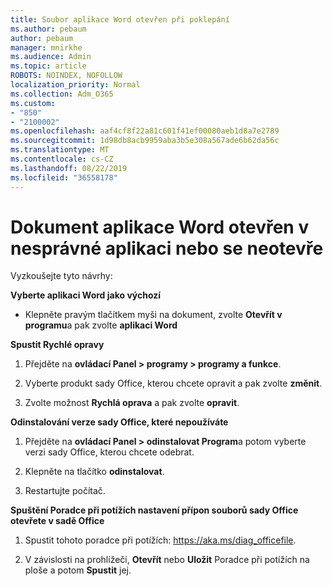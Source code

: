 ```yaml
---
title: Soubor aplikace Word otevřen při poklepání
ms.author: pebaum
author: pebaum
manager: mnirkhe
ms.audience: Admin
ms.topic: article
ROBOTS: NOINDEX, NOFOLLOW
localization_priority: Normal
ms.collection: Adm_O365
ms.custom:
- "850"
- "2100002"
ms.openlocfilehash: aaf4cf8f22a81c601f41ef00080aeb1d8a7e2789
ms.sourcegitcommit: 1d98db8acb9959aba3b5e308a567ade6b62da56c
ms.translationtype: MT
ms.contentlocale: cs-CZ
ms.lasthandoff: 08/22/2019
ms.locfileid: "36558178"
---
```

# <a name="word-document-opened-in-the-wrong-app-or-didnt-open"></a>Dokument aplikace Word otevřen v nesprávné aplikaci nebo se neotevře

Vyzkoušejte tyto návrhy:

**Vyberte aplikaci Word jako výchozí**

- Klepněte pravým tlačítkem myši na dokument, zvolte **Otevřít v programu**a pak zvolte **aplikaci Word**

**Spustit Rychlé opravy**

1. Přejděte na **ovládací Panel > programy > programy a funkce**.

2. Vyberte produkt sady Office, kterou chcete opravit a pak zvolte **změnit**.

3. Zvolte možnost **Rychlá oprava** a pak zvolte **opravit**.

**Odinstalování verze sady Office, které nepoužíváte**

1. Přejděte na **ovládací Panel > odinstalovat Program**a potom vyberte verzi sady Office, kterou chcete odebrat.

2. Klepněte na tlačítko **odinstalovat**.

3. Restartujte počítač.

**Spuštění Poradce při potížích nastavení přípon souborů sady Office otevřete v sadě Office**

1. Spustit tohoto poradce při potížích: https://aka.ms/diag_officefile.

2. V závislosti na prohlížeči, **Otevřít** nebo **Uložit** Poradce při potížích na ploše a potom **Spustit** jej.
